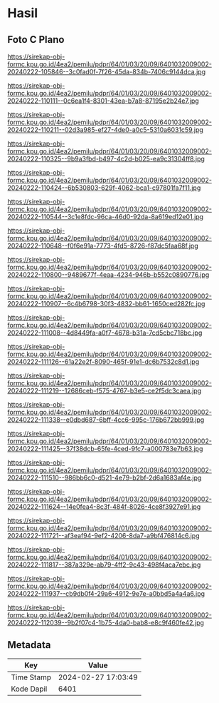# Hasil

## Foto C Plano

https://sirekap-obj-formc.kpu.go.id/4ea2/pemilu/pdpr/64/01/03/20/09/6401032009002-20240222-105846--3c0fad0f-7f26-45da-834b-7406c9144dca.jpg

https://sirekap-obj-formc.kpu.go.id/4ea2/pemilu/pdpr/64/01/03/20/09/6401032009002-20240222-110111--0c6ea1f4-8301-43ea-b7a8-87195e2b24e7.jpg

https://sirekap-obj-formc.kpu.go.id/4ea2/pemilu/pdpr/64/01/03/20/09/6401032009002-20240222-110211--02d3a985-ef27-4de0-a0c5-5310a6031c59.jpg

https://sirekap-obj-formc.kpu.go.id/4ea2/pemilu/pdpr/64/01/03/20/09/6401032009002-20240222-110325--9b9a3fbd-b497-4c2d-b025-ea9c31304ff8.jpg

https://sirekap-obj-formc.kpu.go.id/4ea2/pemilu/pdpr/64/01/03/20/09/6401032009002-20240222-110424--6b530803-629f-4062-bca1-c97801fa7f11.jpg

https://sirekap-obj-formc.kpu.go.id/4ea2/pemilu/pdpr/64/01/03/20/09/6401032009002-20240222-110544--3c1e8fdc-96ca-46d0-92da-8a619ed12e01.jpg

https://sirekap-obj-formc.kpu.go.id/4ea2/pemilu/pdpr/64/01/03/20/09/6401032009002-20240222-110648--f0f6e91a-7773-4fd5-8726-f87dc5faa68f.jpg

https://sirekap-obj-formc.kpu.go.id/4ea2/pemilu/pdpr/64/01/03/20/09/6401032009002-20240222-110800--9489677f-4eaa-4234-946b-b552c0890776.jpg

https://sirekap-obj-formc.kpu.go.id/4ea2/pemilu/pdpr/64/01/03/20/09/6401032009002-20240222-110907--6c4b6798-30f3-4832-bb61-1650ced282fc.jpg

https://sirekap-obj-formc.kpu.go.id/4ea2/pemilu/pdpr/64/01/03/20/09/6401032009002-20240222-111008--4d8449fa-a0f7-4678-b31a-7cd5cbc718bc.jpg

https://sirekap-obj-formc.kpu.go.id/4ea2/pemilu/pdpr/64/01/03/20/09/6401032009002-20240222-111126--61a22e2f-8090-465f-91e1-dc6b7532c8d1.jpg

https://sirekap-obj-formc.kpu.go.id/4ea2/pemilu/pdpr/64/01/03/20/09/6401032009002-20240222-111219--12686ceb-f575-4767-b3e5-ce2f5dc3caea.jpg

https://sirekap-obj-formc.kpu.go.id/4ea2/pemilu/pdpr/64/01/03/20/09/6401032009002-20240222-111338--e0dbd687-6bff-4cc6-995c-176b672bb999.jpg

https://sirekap-obj-formc.kpu.go.id/4ea2/pemilu/pdpr/64/01/03/20/09/6401032009002-20240222-111425--37f38dcb-65fe-4ced-9fc7-a000783e7b63.jpg

https://sirekap-obj-formc.kpu.go.id/4ea2/pemilu/pdpr/64/01/03/20/09/6401032009002-20240222-111510--986bb6c0-d521-4e79-b2bf-2d6a1683af4e.jpg

https://sirekap-obj-formc.kpu.go.id/4ea2/pemilu/pdpr/64/01/03/20/09/6401032009002-20240222-111624--14e0fea4-8c3f-484f-8026-4ce8f3927e91.jpg

https://sirekap-obj-formc.kpu.go.id/4ea2/pemilu/pdpr/64/01/03/20/09/6401032009002-20240222-111721--af3eaf94-9ef2-4206-8da7-a9bf476814c6.jpg

https://sirekap-obj-formc.kpu.go.id/4ea2/pemilu/pdpr/64/01/03/20/09/6401032009002-20240222-111817--387a329e-ab79-4ff2-9c43-498f4aca7ebc.jpg

https://sirekap-obj-formc.kpu.go.id/4ea2/pemilu/pdpr/64/01/03/20/09/6401032009002-20240222-111937--cb9db0f4-29a6-4912-9e7e-a0bbd5a4a4a6.jpg

https://sirekap-obj-formc.kpu.go.id/4ea2/pemilu/pdpr/64/01/03/20/09/6401032009002-20240222-112039--9b2f07c4-1b75-4da0-bab8-e8c9f460fe42.jpg


## Metadata

| Key        | Value               |
| ---------- | ------------------- |
| Time Stamp | 2024-02-27 17:03:49 |
| Kode Dapil | 6401                |



